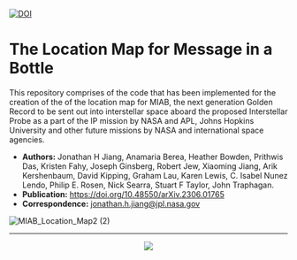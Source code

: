 [![DOI](https://zenodo.org/badge/610266925.svg)](https://zenodo.org/doi/10.5281/zenodo.10070210)
# The Location Map for Message in a Bottle
This repository comprises of the code that has been implemented for the creation of the of the location map for MIAB, the next generation Golden Record to be sent out into interstellar space aboard the proposed Interstellar Probe as a part of the IP mission by NASA and APL, Johns Hopkins University and other future missions by NASA and international space agencies. 

- **Authors:**
 Jonathan H Jiang, Anamaria Berea, Heather Bowden, Prithwis Das, Kristen Fahy, Joseph Ginsberg, Robert Jew, Xiaoming Jiang, Arik Kershenbaum, David Kipping, Graham Lau, Karen Lewis, C. Isabel Nunez Lendo, Philip E. Rosen, Nick Searra, Stuart F Taylor, John Traphagan.
- **Publication:** https://doi.org/10.48550/arXiv.2306.01765
- **Correspondence:** jonathan.h.jiang@jpl.nasa.gov

![MIAB_Location_Map2 (2)](https://user-images.githubusercontent.com/72024767/227727692-d02e11c9-f1ab-4bc5-9dd6-e7e16d526d0b.png)

-------------------------------------------------------------------------------------------------------------------------------------
<p align="center">
  <img src="https://planetaryprotection.jpl.nasa.gov/resources/img/layout/logo_nasa_trio_black@2x.png">
</p>  



